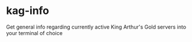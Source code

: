 # kag-info
Get general info regarding currently active King Arthur's Gold servers into your terminal of choice
